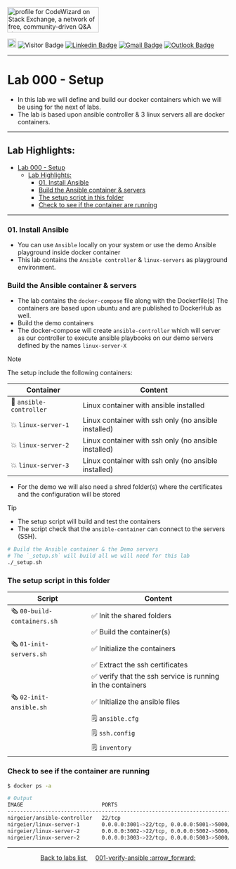 <a href="https://stackoverflow.com/users/1755598"><img src="https://stackexchange.com/users/flair/1951642.png" width="208" height="58" alt="profile for CodeWizard on Stack Exchange, a network of free, community-driven Q&amp;A sites" title="profile for CodeWizard on Stack Exchange, a network of free, community-driven Q&amp;A sites"></a>

<a href="https://github.com/nirgeier/AnsibleLabs/actions/workflows/000-build-lab-images.yaml"><img src="https://img.shields.io/github/actions/workflow/status/nirgeier/AnsibleLabs/000-build-lab-images.yaml?branch=main&style=flat" style="height: 20px;"></a> ![Visitor Badge](https://visitor-badge.laobi.icu/badge?page_id=nirgeier) [![Linkedin Badge](https://img.shields.io/badge/-nirgeier-blue?style=flat&logo=Linkedin&logoColor=white&link=https://www.linkedin.com/in/nirgeier/)](https://www.linkedin.com/in/nirgeier/) [![Gmail Badge](https://img.shields.io/badge/-nirgeier@gmail.com-fcc624?style=plastic&logo=Gmail&logoColor=red&link=mailto:nirgeier@gmail.com)](mailto:nirgeier@gmail.com) [![Outlook Badge](https://img.shields.io/badge/-nirg@codewizard.co.il-fcc624?style=plastic&logo=microsoftoutlook&logoColor=blue&link=mailto:nirg@codewizard.co.il)](mailto:nirg@codewizard.co.il)

---

# Lab 000 - Setup

* In this lab we will define and build our docker containers which we will be using for the next of labs.
* The lab is based upon ansible controller & 3 linux servers all are docker containers.

--- 

<!-- inPage TOC start -->

## Lab Highlights: <!-- omit in toc-->

- [Lab 000 - Setup](#lab-000---setup)
  - [Lab Highlights: ](#lab-highlights-)
    - [01. Install Ansible](#01-install-ansible)
    - [Build the Ansible container \& servers](#build-the-ansible-container--servers)
    - [The setup script in this folder](#the-setup-script-in-this-folder)
    - [Check to see if the container are running](#check-to-see-if-the-container-are-running)

---

<!-- inPage TOC end -->

### 01. Install Ansible

- You can use `Ansible` locally on your system or use the demo Ansible playground inside docker container
- This lab contains the `Ansible controller` & `linux-servers` as playground environment.

### Build the Ansible container & servers

- The lab contains the `docker-compose` file along with the Dockerfile(s)
  The containers are based upon ubuntu and are published to DockerHub as well.
- Build the demo containers
- The docker-compose will create `ansible-controller` which will server as our controller to execute ansible playbooks on our demo servers defined by the names `linux-server-X`

> [!NOTE]
> The setup include the following containers:

| Container                             | Content                                              |
| ------------------------------------- | ---------------------------------------------------- |
| :school_satchel: `ansible-controller` | Linux container with ansible installed               |
| :collision: `linux-server-1`          | Linux container with ssh only (no ansible installed) |
| :collision: `linux-server-2`          | Linux container with ssh only (no ansible installed) |
| :collision: `linux-server-3`          | Linux container with ssh only (no ansible installed) |


* For the demo we will also need a shred folder(s) where the certificates and the configuration will be stored

> [!TIP]
> 
> * The setup script will build and test the containers  
> * The script check that the `ansible-container` can connect to the servers (SSH).

```sh
# Build the Ansible container & the Demo servers
# The `_setup.sh` will build all we will need for this lab
./_setup.sh
```

### The setup script in this folder

| Script                                    | Content                                                                     |
| ----------------------------------------- | --------------------------------------------------------------------------- |
| :newspaper_roll: `00-build-containers.sh` | :white_check_mark: Init the shared folders                                  |
|                                           | :white_check_mark: Build the container(s)                                   |  |
| :newspaper_roll: `01-init-servers.sh`     | :white_check_mark: Initialize the containers                                |
|                                           | :white_check_mark: Extract the ssh certificates                             |
|                                           | :white_check_mark: verify that the ssh service is running in the containers |
| :newspaper_roll: `02-init-ansible.sh`     | :white_check_mark: Initialize the ansible files                             |
|                                           | :spiral_notepad: `ansible.cfg`                                              |
|                                           | :spiral_notepad: `ssh.config`                                               |
|                                           | :spiral_notepad: `inventory`                                                |


### Check to see if the container are running
```sh
$ docker ps -a

# Output
IMAGE                         PORTS                                                                  NAMES
-----------------------------------------------------------------------------------------------------------------------
nirgeier/ansible-controller   22/tcp                                                                 ansible-controller
nirgeier/linux-server-1       0.0.0.0:3001->22/tcp, 0.0.0.0:5001->5000/tcp, 0.0.0.0:8081->8080/tcp   linux-server-1
nirgeier/linux-server-2       0.0.0.0:3002->22/tcp, 0.0.0.0:5002->5000/tcp, 0.0.0.0:8082->8080/tcp   linux-server-2
nirgeier/linux-server-2       0.0.0.0:3003->22/tcp, 0.0.0.0:5003->5000/tcp, 0.0.0.0:8083->8080/tcp   linux-server-3
```

---

<p style="text-align: center;">
    <a href="/Labs">
    Back to labs list
    </a>    
    &emsp;
    <a href="/Labs/001-verify-ansible">
    001-verify-ansible :arrow_forward:
    </a>
</p>
